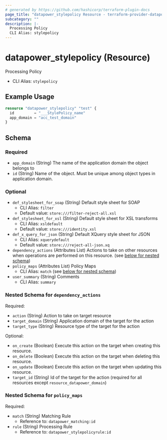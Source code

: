 ```yaml
---
# generated by https://github.com/hashicorp/terraform-plugin-docs
page_title: "datapower_stylepolicy Resource - terraform-provider-datapower"
subcategory: ""
description: |-
  Processing Policy
  CLI Alias: stylepolicy
---
```


# datapower_stylepolicy (Resource)

Processing Policy
  - CLI Alias: `stylepolicy`

## Example Usage

```terraform
resource "datapower_stylepolicy" "test" {
  id         = "___StylePolicy_name"
  app_domain = "acc_test_domain"
}
```

<!-- schema generated by tfplugindocs -->
## Schema

### Required

- `app_domain` (String) The name of the application domain the object belongs to
- `id` (String) Name of the object. Must be unique among object types in application domain.

### Optional

- `def_stylesheet_for_soap` (String) Default style sheet for SOAP
  - CLI Alias: `filter`
  - Default value: `store:///filter-reject-all.xsl`
- `def_stylesheet_for_xsl` (String) Default style sheet for XSL transforms
  - CLI Alias: `xsldefault`
  - Default value: `store:///identity.xsl`
- `def_x_query_for_json` (String) Default XQuery style sheet for JSON
  - CLI Alias: `xquerydefault`
  - Default value: `store:///reject-all-json.xq`
- `dependency_actions` (Attributes List) Actions to take on other resources when operations are performed on this resource. (see [below for nested schema](#nestedatt--dependency_actions))
- `policy_maps` (Attributes List) Policy Maps
  - CLI Alias: `match` (see [below for nested schema](#nestedatt--policy_maps))
- `user_summary` (String) Comments
  - CLI Alias: `summary`

<a id="nestedatt--dependency_actions"></a>
### Nested Schema for `dependency_actions`

Required:

- `action` (String) Action to take on target resource
- `target_domain` (String) Application domain of the target for the action
- `target_type` (String) Resource type of the target for the action

Optional:

- `on_create` (Boolean) Execute this action on the target when creating this resource.
- `on_delete` (Boolean) Execute this action on the target when deleting this resource.
- `on_update` (Boolean) Execute this action on the target when updating this resource.
- `target_id` (String) Id of the target for the action (required for all resources except `resource_datapower_domain`)


<a id="nestedatt--policy_maps"></a>
### Nested Schema for `policy_maps`

Required:

- `match` (String) Matching Rule
  - Reference to: `datapower_matching:id`
- `rule` (String) Processing Rule
  - Reference to: `datapower_stylepolicyrule:id`
